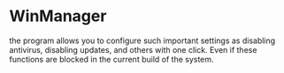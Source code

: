 # WinManager
the program allows you to configure such important settings as disabling antivirus, disabling updates, and others with one click. Even if these functions are blocked in the current build of the system.
